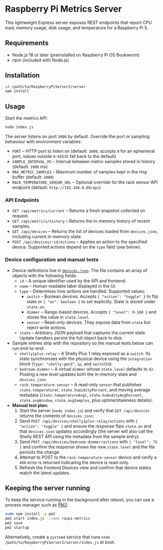 # Raspberry Pi Metrics Server

This lightweight Express server exposes REST endpoints that report CPU load, memory usage, disk usage, and temperature for a Raspberry Pi 5.

## Requirements

- Node.js 18 or later (preinstalled on Raspberry Pi OS Bookworm)
- npm (included with Node.js)

## Installation

```bash
cd /path/to/RaspberryPiServer2/server
npm install
```

## Usage

Start the metrics API:

```bash
node index.js
```

The server listens on port `3000` by default. Override the port or sampling behaviour with environment variables:

- `PORT` – HTTP port to listen on (default: `3000`; accepts `0` for an ephemeral port, values outside `0-65535` fall back to the default)
- `SAMPLE_INTERVAL_MS` – Interval between metric samples stored in history (default: `1000` ms)
- `MAX_METRIC_SAMPLES` – Maximum number of samples kept in the ring buffer (default: `1000`)
- `RACK_TEMPERATURE_SENSOR_URL` – Optional override for the rack sensor API endpoint (default: `http://192.168.0.60/api`)

### API Endpoints

- `GET /api/metrics/current` – Returns a fresh snapshot collected on request.
- `GET /api/metrics/history` – Returns the in-memory history of recent samples.
- `GET /api/devices` – Returns the list of devices loaded from `devices.json`, including current in-memory state.
- `POST /api/devices/:id/actions` – Applies an action to the specified device. Supported actions depend on the `type` field (see below).

### Device configuration and manual tests

- Device definitions live in [`devices.json`](./devices.json). The file contains an array of objects with the following fields:
  - `id` – A unique identifier used by the API and frontend.
  - `name` – Human readable label displayed in the UI.
  - `type` – Determines how actions are handled. Supported values:
    - `switch` – Boolean devices. Accepts `{ "action": "toggle" }` to flip state or `{ "on": boolean }` to set explicitly. State is stored under `state.on`.
    - `dimmer` – Range-based devices. Accepts `{ "level": 0-100 }` and stores the value in `state.level`.
    - `sensor` – Read-only devices. They expose data from `state` but reject write actions.
  - `state` – Arbitrary JSON payload that captures the current state. Update handlers persist the full object back to disk.
- Sample entries ship with the repository so the manual tests below can run end-to-end:
  - `shelly1plus-relay` – A Shelly Plus 1 relay exposed as a `switch`. Its state synchronises with the physical device using the `integration` block (`type: "shelly-gen3"`, `ip`, and `switchId`).
  - `bedroom-dimmer` – A virtual `dimmer` whose `state.level` defaults to `42`. Posting a new level updates both the in-memory state and `devices.json`.
  - `rack-temperature-sensor` – A read-only `sensor` that publishes `state.temperatureC`, `state.humidityPercent`, and moving average metadata (`state.temperatureAvgC`, `state.humidityAvgPercent`, `state.avgWindow`, `state.avgSamples`, plus uptime/staleness details).
- **Manual test plan:**
  1. Start the server (`node index.js`) and verify that `GET /api/devices` returns the contents of `devices.json`.
  2. Send `POST /api/devices/shelly1plus-relay/actions` with `{ "action": "toggle" }` and ensure the response flips `state.on` and that `devices.json` updates accordingly (the server will also call the Shelly REST API using the metadata from the sample entry).
  3. Send `POST /api/devices/bedroom-dimmer/actions` with `{ "level": 75 }` and confirm the response shows the new `state.level` and the file persists the change.
  4. Attempt to POST to the `rack-temperature-sensor` device and verify a `400` error is returned indicating the device is read-only.
  5. Refresh the frontend Devices view and confirm that device states match the latest updates.

## Keeping the server running

To keep the service running in the background after reboot, you can use a process manager such as [PM2](https://pm2.keymetrics.io/):

```bash
sudo npm install -g pm2
pm2 start index.js --name raspi-metrics
pm2 save
pm2 startup
```

Alternatively, create a `systemd` service that runs `node /path/to/RaspberryPiServer2/server/index.js` at boot.
